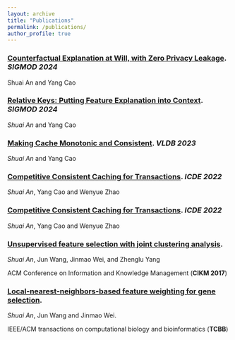 ```yaml
---
layout: archive
title: "Publications"
permalink: /publications/
author_profile: true
---
```



### [Counterfactual Explanation at Will, with Zero Privacy Leakage](https://dl.acm.org/doi/pdf/10.1145/3654933). *SIGMOD 2024*

Shuai An and Yang Cao

<div style="margin-top: 10px;"></div>

### [Relative Keys: Putting Feature Explanation into Context](https://dl.acm.org/doi/pdf/10.1145/3639263). *SIGMOD 2024*

*Shuai An* and Yang Cao

<div style="margin-top: 10px;"></div>

### [Making Cache Monotonic and Consistent](https://www.pure.ed.ac.uk/ws/portalfiles/portal/334530480/Making_Cache_AN_DOA18112022_VOR_CC_BY_NC_ND.pdf). *VLDB 2023*

*Shuai An* and Yang Cao

<div style="margin-top: 10px;"></div>

### [Competitive Consistent Caching for Transactions](https://ieeexplore.ieee.org/stamp/stamp.jsp?arnumber=9835469). *ICDE 2022*

*Shuai An*, Yang Cao and Wenyue Zhao

<div style="margin-top: 10px;"></div>

### [Competitive Consistent Caching for Transactions](https://ieeexplore.ieee.org/stamp/stamp.jsp?arnumber=9835469). *ICDE 2022*

*Shuai An*, Yang Cao and Wenyue Zhao

<div style="margin-top: 10px;"></div>

### [Unsupervised feature selection with joint clustering analysis](https://dl.acm.org/doi/pdf/10.1145/3132847.3132999). 

*Shuai An*, Jun Wang, Jinmao Wei, and Zhenglu Yang

ACM Conference on Information and Knowledge Management (**CIKM 2017**)

<div style="margin-top: 15px;"></div>

### [Local-nearest-neighbors-based feature weighting for gene selection](https://ieeexplore.ieee.org/stamp/stamp.jsp?arnumber=7942061). 

*Shuai An*, Jun Wang and Jinmao Wei.

IEEE/ACM transactions on computational biology and bioinformatics (**TCBB**)










